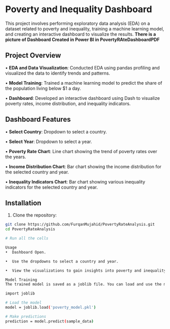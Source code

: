 # Poverty and Inequality Dashboard

This project involves performing exploratory data analysis (EDA) on a dataset related to poverty and inequality, training a machine learning model, and creating an interactive dashboard to visualize the results. **There is a picture of Dashboard Created in Power BI in PovertyRAteDashboardPDF**

## Project Overview

•  **EDA and Data Visualization**: Conducted EDA using pandas profiling and visualized the data to identify trends and patterns.

•  **Model Training**: Trained a machine learning model to predict the share of the population living below $1 a day.

•  **Dashboard**: Developed an interactive dashboard using Dash to visualize poverty rates, income distribution, and inequality indicators.


## Dashboard Features

•  **Select Country**: Dropdown to select a country.

•  **Select Year**: Dropdown to select a year.

•  **Poverty Rate Chart**: Line chart showing the trend of poverty rates over the years.

•  **Income Distribution Chart**: Bar chart showing the income distribution for the selected country and year.

•  **Inequality Indicators Chart**: Bar chart showing various inequality indicators for the selected country and year.


## Installation

1. Clone the repository:
```bash
git clone https://github.com/FurqanMujahid/PovertyRateAnalysis.git
cd PovertyRateAnalysis

# Run all the cells

Usage
•  Dashboard Open.

•  Use the dropdowns to select a country and year.

•  View the visualizations to gain insights into poverty and inequality.

Model Training
The trained model is saved as a joblib file. You can load and use the model as follows:

import joblib

# Load the model
model = joblib.load('poverty_model.pkl')

# Make predictions
prediction = model.predict(sample_data)

